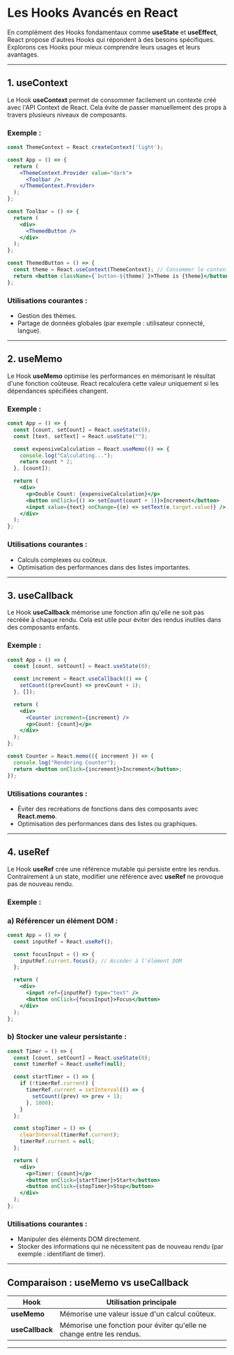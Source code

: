 # Les Hooks Avancés en React

En complément des Hooks fondamentaux comme **useState** et **useEffect**, React propose d'autres Hooks qui répondent à des besoins spécifiques. Explorons ces Hooks pour mieux comprendre leurs usages et leurs avantages.

---

## 1. **useContext**

Le Hook **useContext** permet de consommer facilement un contexte créé avec l'API Context de React. Cela évite de passer manuellement des props à travers plusieurs niveaux de composants.

### Exemple :
```jsx
const ThemeContext = React.createContext('light');

const App = () => {
  return (
    <ThemeContext.Provider value="dark">
      <Toolbar />
    </ThemeContext.Provider>
  );
};

const Toolbar = () => {
  return (
    <div>
      <ThemedButton />
    </div>
  );
};

const ThemedButton = () => {
  const theme = React.useContext(ThemeContext); // Consommer le contexte
  return <button className={`button-${theme}`}>Theme is {theme}</button>;
};
```

### Utilisations courantes :
- Gestion des thèmes.
- Partage de données globales (par exemple : utilisateur connecté, langue).

---

## 2. **useMemo**

Le Hook **useMemo** optimise les performances en mémorisant le résultat d'une fonction coûteuse. React recalculera cette valeur uniquement si les dépendances spécifiées changent.

### Exemple :
```jsx
const App = () => {
  const [count, setCount] = React.useState(0);
  const [text, setText] = React.useState("");

  const expensiveCalculation = React.useMemo(() => {
    console.log("Calculating...");
    return count * 2;
  }, [count]);

  return (
    <div>
      <p>Double Count: {expensiveCalculation}</p>
      <button onClick={() => setCount(count + 1)}>Increment</button>
      <input value={text} onChange={(e) => setText(e.target.value)} />
    </div>
  );
};
```

### Utilisations courantes :
- Calculs complexes ou coûteux.
- Optimisation des performances dans des listes importantes.

---

## 3. **useCallback**

Le Hook **useCallback** mémorise une fonction afin qu'elle ne soit pas recréée à chaque rendu. Cela est utile pour éviter des rendus inutiles dans des composants enfants.

### Exemple :
```jsx
const App = () => {
  const [count, setCount] = React.useState(0);

  const increment = React.useCallback(() => {
    setCount((prevCount) => prevCount + 1);
  }, []);

  return (
    <div>
      <Counter increment={increment} />
      <p>Count: {count}</p>
    </div>
  );
};

const Counter = React.memo(({ increment }) => {
  console.log("Rendering Counter");
  return <button onClick={increment}>Increment</button>;
});
```

### Utilisations courantes :
- Éviter des recréations de fonctions dans des composants avec **React.memo**.
- Optimisation des performances dans des listes ou graphiques.

---

## 4. **useRef**

Le Hook **useRef** crée une référence mutable qui persiste entre les rendus. Contrairement à un state, modifier une référence avec **useRef** ne provoque pas de nouveau rendu.

### Exemple :
### a) Référencer un élément DOM :
```jsx
const App = () => {
  const inputRef = React.useRef();

  const focusInput = () => {
    inputRef.current.focus(); // Accéder à l'élément DOM
  };

  return (
    <div>
      <input ref={inputRef} type="text" />
      <button onClick={focusInput}>Focus</button>
    </div>
  );
};
```

### b) Stocker une valeur persistante :
```jsx
const Timer = () => {
  const [count, setCount] = React.useState(0);
  const timerRef = React.useRef(null);

  const startTimer = () => {
    if (!timerRef.current) {
      timerRef.current = setInterval(() => {
        setCount((prev) => prev + 1);
      }, 1000);
    }
  };

  const stopTimer = () => {
    clearInterval(timerRef.current);
    timerRef.current = null;
  };

  return (
    <div>
      <p>Timer: {count}</p>
      <button onClick={startTimer}>Start</button>
      <button onClick={stopTimer}>Stop</button>
    </div>
  );
};
```

### Utilisations courantes :
- Manipuler des éléments DOM directement.
- Stocker des informations qui ne nécessitent pas de nouveau rendu (par exemple : identifiant de timer).

---

## Comparaison : **useMemo** vs **useCallback**

| Hook         | Utilisation principale                          |
|--------------|------------------------------------------------|
| **useMemo**  | Mémorise une valeur issue d'un calcul coûteux. |
| **useCallback** | Mémorise une fonction pour éviter qu'elle ne change entre les rendus. |

---